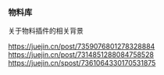 ### 物料库
关于物料插件的相关背景

https://juejin.cn/post/7359076801278328884
https://juejin.cn/post/7314851288084758528
https://juejin.cn/spost/7361064330170531875
